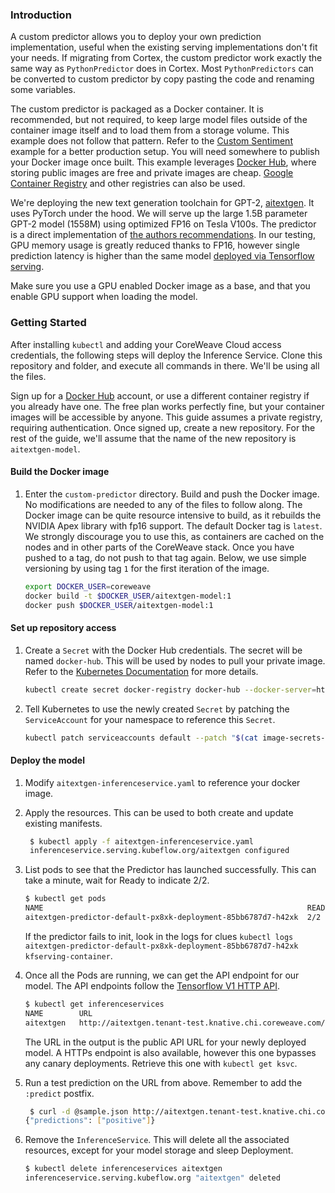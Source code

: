 ### Introduction

A custom predictor allows you to deploy your own prediction implementation, useful when the existing serving implementations don't fit your needs. If migrating from Cortex, the custom predictor work exactly the same way as `PythonPredictor` does in Cortex. Most `PythonPredictors` can be converted to custom predictor by copy pasting the code and renaming some variables.

The custom predictor is packaged as a Docker container. It is recommended, but not required, to keep large model files outside of the container image itself and to load them from a storage volume. This example does not follow that pattern. Refer to the [Custom Sentiment](../custom-sentiment) example for a better production setup. You will need somewhere to publish your Docker image once built. This example leverages [Docker Hub](https://hub.docker.com), where storing public images are free and private images are cheap. [Google Container Registry](https://blog.container-solutions.com/using-google-container-registry-with-kubernetes) and other registries can also be used.

We're deploying the new text generation toolchain for GPT-2, [aitextgen](https://docs.aitextgen.io). It uses PyTorch under the hood. We will serve up the large 1.5B parameter GPT-2 model (1558M) using optimized FP16 on Tesla V100s. The predictor is a direct implementation of [the authors recommendations](https://docs.aitextgen.io/tutorials/generate_1_5b/). In our testing, GPU memory usage is greatly reduced thanks to FP16, however single prediction latency is higher than the same model [deployed via Tensorflow serving](../gpt-2).

Make sure you use a GPU enabled Docker image as a base, and that you enable GPU support when loading the model.

### Getting Started

After installing `kubectl` and adding your CoreWeave Cloud access credentials, the following steps will deploy the Inference Service. Clone this repository and folder, and execute all commands in there. We'll be using all the files.

Sign up for a [Docker Hub](https://hub.docker.com) account, or use a different container registry if you already have one. The free plan works perfectly fine, but your container images will be accessible by anyone. This guide assumes a private registry, requiring authentication. Once signed up, create a new repository. For the rest of the guide, we'll assume that the name of the new repository is `aitextgen-model`.

#### Build the Docker image

1. Enter the `custom-predictor` directory. Build and push the Docker image. No modifications are needed to any of the files to follow along. The Docker image can be quite resource intensive to build, as it rebuilds the NVIDIA Apex library with fp16 support. The default Docker tag is `latest`. We strongly discourage you to use this, as containers are cached on the nodes and in other parts of the CoreWeave stack. Once you have pushed to a tag, do not push to that tag again. Below, we use simple versioning by using tag `1` for the first iteration of the image.  
    ```bash
    export DOCKER_USER=coreweave
    docker build -t $DOCKER_USER/aitextgen-model:1
    docker push $DOCKER_USER/aitextgen-model:1
    ```

#### Set up repository access
1. Create a `Secret` with the Docker Hub credentials. The secret will be named `docker-hub`. This will be used by nodes to pull your private image. Refer to the [Kubernetes Documentation](https://kubernetes.io/docs/tasks/configure-pod-container/pull-image-private-registry/#create-a-secret-by-providing-credentials-on-the-command-line) for more details.
   ```bash
   kubectl create secret docker-registry docker-hub --docker-server=https://index.docker.io/v1/ --docker-username=<your-name> --docker-password=<your-pword> --docker-email=<your-email>
   ```
   
2. Tell Kubernetes to use the newly created `Secret` by patching the `ServiceAccount` for your namespace to reference this `Secret`.
   ```bash
   kubectl patch serviceaccounts default --patch "$(cat image-secrets-serviceaccount.patch.yaml)"
   ```
   
#### Deploy the model  
1. Modify `aitextgen-inferenceservice.yaml` to reference your docker image.

2. Apply the resources. This can be used to both create and update existing manifests.
   ```bash
    $ kubectl apply -f aitextgen-inferenceservice.yaml
    inferenceservice.serving.kubeflow.org/aitextgen configured
    ```
    
3. List pods to see that the Predictor has launched successfully. This can take a minute, wait for Ready to indicate 2/2.
   ```bash
   $ kubectl get pods
   NAME                                                           READY   STATUS    RESTARTS   AGE
   aitextgen-predictor-default-px8xk-deployment-85bb6787d7-h42xk  2/2     Running   0          34s
   ```
   If the predictor fails to init, look in the logs for clues `kubectl logs aitextgen-predictor-default-px8xk-deployment-85bb6787d7-h42xk kfserving-container`.

4. Once all the Pods are running, we can get the API endpoint for our model. The API endpoints follow the [Tensorflow V1 HTTP API](https://www.tensorflow.org/tfx/serving/api_rest#predict_api).
   ```bash
   $ kubectl get inferenceservices
   NAME        URL                                                                          READY   DEFAULT TRAFFIC   CANARY TRAFFIC   AGE
   aitextgen   http://aitextgen.tenant-test.knative.chi.coreweave.com/v1/models/aitextgen   True    100                                23h
   ```
   The URL in the output is the public API URL for your newly deployed model. A HTTPs endpoint is also available, however this one bypasses any canary deployments. Retrieve this one with `kubectl get ksvc`.
   
5. Run a test prediction on the URL from above. Remember to add the `:predict` postfix.
   ```bash
    $ curl -d @sample.json http://aitextgen.tenant-test.knative.chi.coreweave.com/v1/models/sentiment:predict
   {"predictions": ["positive"]}
   ```
   
6. Remove the `InferenceService`. This will delete all the associated resources, except for your model storage and sleep Deployment.
   ```bash
   $ kubectl delete inferenceservices aitextgen
   inferenceservice.serving.kubeflow.org "aitextgen" deleted
   ```